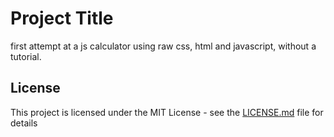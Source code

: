 # Project Title

first attempt at a js calculator using raw css, html and javascript, without a tutorial.

## License

This project is licensed under the MIT License - see the [LICENSE.md](LICENSE.md) file for details


